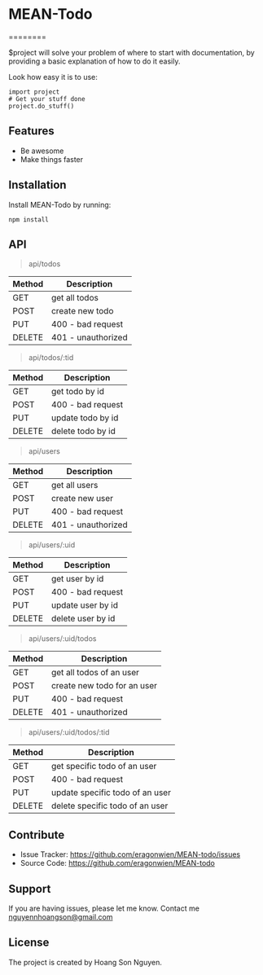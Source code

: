 # MEAN-Todo
========

$project will solve your problem of where to start with documentation,
by providing a basic explanation of how to do it easily.

Look how easy it is to use:

    import project
    # Get your stuff done
    project.do_stuff()

Features
--------

- Be awesome
- Make things faster

Installation
------------

Install MEAN-Todo by running:

    npm install

API
----------

>api/todos

Method | Description
--- | --- 
GET | get all todos
POST | create new todo
PUT | 400 - bad request
DELETE | 401 - unauthorized

>api/todos/:tid

Method | Description
--- | --- 
GET | get todo by id
POST | 400 - bad request
PUT | update todo by id
DELETE | delete todo by id

>api/users

Method | Description
--- | --- 
GET | get all users
POST | create new user
PUT | 400 - bad request
DELETE | 401 - unauthorized

>api/users/:uid

Method | Description
--- | --- 
GET | get user by id
POST | 400 - bad request
PUT | update user by id
DELETE | delete user by id

>api/users/:uid/todos

Method | Description
--- | --- 
GET | get all todos of an user
POST | create new todo for an user
PUT | 400 - bad request
DELETE | 401 - unauthorized

>api/users/:uid/todos/:tid

Method | Description
--- | --- 
GET | get specific todo of an user
POST | 400 - bad request
PUT | update specific todo of an user
DELETE | delete specific todo of an user

Contribute
----------

- Issue Tracker: https://github.com/eragonwien/MEAN-todo/issues
- Source Code:      https://github.com/eragonwien/MEAN-todo

Support
-------

If you are having issues, please let me know.
Contact me 
nguyennhoangson@gmail.com

License
-------

The project is created by Hoang Son Nguyen.